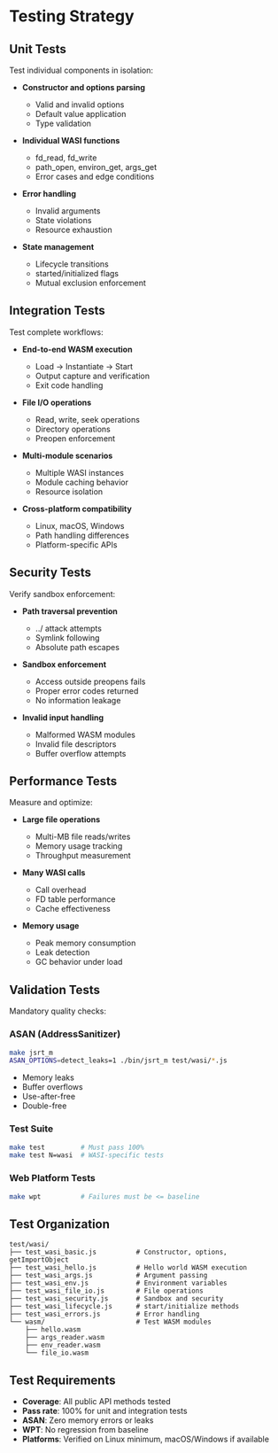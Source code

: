 # Testing Strategy

## Unit Tests

Test individual components in isolation:

- **Constructor and options parsing**
  - Valid and invalid options
  - Default value application
  - Type validation

- **Individual WASI functions**
  - fd_read, fd_write
  - path_open, environ_get, args_get
  - Error cases and edge conditions

- **Error handling**
  - Invalid arguments
  - State violations
  - Resource exhaustion

- **State management**
  - Lifecycle transitions
  - started/initialized flags
  - Mutual exclusion enforcement

## Integration Tests

Test complete workflows:

- **End-to-end WASM execution**
  - Load → Instantiate → Start
  - Output capture and verification
  - Exit code handling

- **File I/O operations**
  - Read, write, seek operations
  - Directory operations
  - Preopen enforcement

- **Multi-module scenarios**
  - Multiple WASI instances
  - Module caching behavior
  - Resource isolation

- **Cross-platform compatibility**
  - Linux, macOS, Windows
  - Path handling differences
  - Platform-specific APIs

## Security Tests

Verify sandbox enforcement:

- **Path traversal prevention**
  - ../ attack attempts
  - Symlink following
  - Absolute path escapes

- **Sandbox enforcement**
  - Access outside preopens fails
  - Proper error codes returned
  - No information leakage

- **Invalid input handling**
  - Malformed WASM modules
  - Invalid file descriptors
  - Buffer overflow attempts

## Performance Tests

Measure and optimize:

- **Large file operations**
  - Multi-MB file reads/writes
  - Memory usage tracking
  - Throughput measurement

- **Many WASI calls**
  - Call overhead
  - FD table performance
  - Cache effectiveness

- **Memory usage**
  - Peak memory consumption
  - Leak detection
  - GC behavior under load

## Validation Tests

Mandatory quality checks:

### ASAN (AddressSanitizer)

```bash
make jsrt_m
ASAN_OPTIONS=detect_leaks=1 ./bin/jsrt_m test/wasi/*.js
```

- Memory leaks
- Buffer overflows
- Use-after-free
- Double-free

### Test Suite

```bash
make test         # Must pass 100%
make test N=wasi  # WASI-specific tests
```

### Web Platform Tests

```bash
make wpt          # Failures must be <= baseline
```

## Test Organization

```
test/wasi/
├── test_wasi_basic.js          # Constructor, options, getImportObject
├── test_wasi_hello.js          # Hello world WASM execution
├── test_wasi_args.js           # Argument passing
├── test_wasi_env.js            # Environment variables
├── test_wasi_file_io.js        # File operations
├── test_wasi_security.js       # Sandbox and security
├── test_wasi_lifecycle.js      # start/initialize methods
├── test_wasi_errors.js         # Error handling
└── wasm/                       # Test WASM modules
    ├── hello.wasm
    ├── args_reader.wasm
    ├── env_reader.wasm
    └── file_io.wasm
```

## Test Requirements

- **Coverage**: All public API methods tested
- **Pass rate**: 100% for unit and integration tests
- **ASAN**: Zero memory errors or leaks
- **WPT**: No regression from baseline
- **Platforms**: Verified on Linux minimum, macOS/Windows if available
